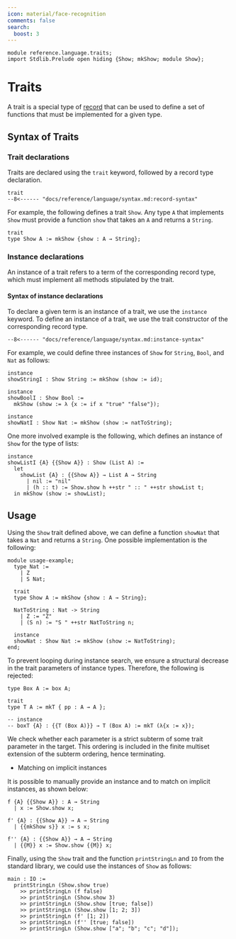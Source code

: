```yaml
---
icon: material/face-recognition
comments: false
search:
  boost: 3
---
```


```juvix hide
module reference.language.traits;
import Stdlib.Prelude open hiding {Show; mkShow; module Show};
```

# Traits

A trait is a special type of [record](./records.juvix.md) that can be used to define a
set of functions that must be implemented for a given type.

## Syntax of Traits

### Trait declarations

Traits are declared
using the `trait` keyword, followed by a record type declaration.

```text
trait
--8<------ "docs/reference/language/syntax.md:record-syntax"
```

For example, the following defines a trait `Show`. Any type `A` that implements
`Show` must provide a function `show` that takes an `A` and returns a `String`.

```juvix
trait
type Show A := mkShow {show : A → String};
```

### Instance declarations

An instance of a trait refers to a term of the corresponding record type, which
must implement all methods stipulated by the trait.

#### Syntax of instance declarations

To declare a given term is an instance of a trait, we use the `instance`
keyword. To define an instance of a trait, we use the trait constructor of the
corresponding record type.

```text
--8<------ "docs/reference/language/syntax.md:instance-syntax"
```

For example, we could define three instances of `Show` for `String`, `Bool`, and
`Nat` as follows:

```juvix
instance
showStringI : Show String := mkShow (show := id);

instance
showBoolI : Show Bool :=
  mkShow (show := λ {x := if x "true" "false"});

instance
showNatI : Show Nat := mkShow (show := natToString);
```

One more involved example is the following, which defines an instance of `Show`
for the type of lists:

```juvix
instance
showListI {A} {{Show A}} : Show (List A) :=
  let
    showList {A} : {{Show A}} → List A → String
      | nil := "nil"
      | (h :: t) := Show.show h ++str " :: " ++str showList t;
  in mkShow (show := showList);
```

## Usage

Using the `Show` trait defined above, we can define a function `showNat` that
takes a `Nat` and returns a `String`. One possible implementation is the
following:

```juvix extract-module-statements
module usage-example;
  type Nat :=
    | Z
    | S Nat;

  trait
  type Show A := mkShow {show : A → String};

  NatToString : Nat -> String
    | Z := "Z"
    | (S n) := "S " ++str NatToString n;

  instance
  showNat : Show Nat := mkShow (show := NatToString);
end;
```

To prevent looping during instance search, we ensure a structural decrease in
the trait parameters of instance types. Therefore, the following is rejected:

```juvix
type Box A := box A;

trait
type T A := mkT { pp : A → A };

-- instance
-- boxT {A} : {{T (Box A)}} → T (Box A) := mkT (λ{x := x});
```

We check whether each parameter is a strict subterm of some trait parameter in
the target. This ordering is included in the finite multiset extension of the
subterm ordering, hence terminating.

- Matching on implicit instances

It is possible to manually provide an instance and to match on implicit
instances, as shown below:

```juvix
f {A} {{Show A}} : A → String
  | x := Show.show x;
  
f' {A} : {{Show A}} → A → String
  | {{mkShow s}} x := s x;

f'' {A} : {{Show A}} → A → String
  | {{M}} x := Show.show {{M}} x;
```

Finally, using the `Show` trait and the function `printStringLn` and `IO` from
the standard library, we could use the instances of `Show` as follows:

```juvix
main : IO :=
  printStringLn (Show.show true)
    >> printStringLn (f false)
    >> printStringLn (Show.show 3)
    >> printStringLn (Show.show [true; false])
    >> printStringLn (Show.show [1; 2; 3])
    >> printStringLn (f' [1; 2])
    >> printStringLn (f'' [true; false])
    >> printStringLn (Show.show ["a"; "b"; "c"; "d"]);
```
